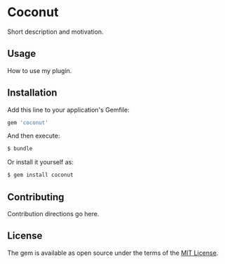# Coconut
Short description and motivation.

## Usage
How to use my plugin.

## Installation
Add this line to your application's Gemfile:

```ruby
gem 'coconut'
```

And then execute:
```bash
$ bundle
```

Or install it yourself as:
```bash
$ gem install coconut
```

## Contributing
Contribution directions go here.

## License
The gem is available as open source under the terms of the [MIT License](https://opensource.org/licenses/MIT).
